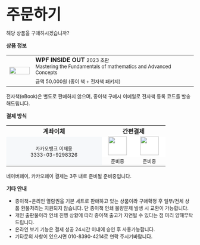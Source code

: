 <span style="font-size:40px; font-weight: bold">주문하기</span>

<font style="font-size: 13px;">해당 상품을 구매하시겠습니까?</font>  


**상품 정보**

<table style="width: auto; display: block">
  <tr>
    <td rowspan="2" style="width: 14%"><img src="https://user-images.githubusercontent.com/52397976/233358306-4c2aeda8-f5c0-41c3-9de3-28b29f11b4cd.png" style="max-width: 100px; width:100%"/></td>
    <td style="width: 86%">
      <font style="font-weight: bold">WPF INSIDE OUT</font> <font style="font-size: 13px;">2023 초판</font>
      <br/>
      <font style="font-size: 13px;">Mastering the Fundamentals of mathematics and Advanced Concepts</font>      
    </td>
  </tr>
  <tr>
    <td>
      <font style="font-size: 13px">금액 50,000원 (종이 책 + 전자책 패키지)</font>
    </td>
  </tr>
</table>
<font style="font-size: 13px;">전자책(eBook)은 별도로 판매하지 않으며, 종이책 구매시 이메일로 전자책 등록 코드를 발송해드립니다.</font>  

<p/>

**결제 방식**
<table style="width: auto;
display: block;">
  <tr>
    <td style="text-align: center; font-weight: bold;bakground-color: #f6f8fa; width: 60%">계좌이체</td>
    <td colspan="2" style="text-align: center; font-weight: bold;bakground-color: #f6f8fa; width: 155px">간편결제</td>
    
  </tr>
  <tr style="background-color: #ffffff">
    <td rowspan="2" style="text-align: center; background-color: #f6f8fa">
      <font style="font-size: 13px;">카카오뱅크 이재웅</font>
      <br/>
      <font style="font-size: 13px;">3333-03-9298326</font>
    </td>
    <td style="text-align: center"><font style="font-size: 13px;"><img src="https://user-images.githubusercontent.com/52397976/233457054-7dc9dacc-2032-46eb-a56e-57f755d7a944.png" style="width:50px; margin-top: -3px"/></font></td>
    <td style="text-align: center"><font style="font-size: 13px;"><img src="https://user-images.githubusercontent.com/52397976/233456541-46f53954-e73b-4028-a118-33d910703027.png" style="width:50px; margin-top: -3px"/></font></td>
  </tr>
  <tr>
    <td style="text-align: center"><font style="font-size: 13px;"><font style="font-size: 13px;">준비중</font></td>
    <td style="text-align: center"><font style="font-size: 13px;"><font style="font-size: 13px;">준비중</font></td>
  </tr>
</table>
<font style="font-size: 13px;">네이버페이, 카카오페이 결제는 3주 내로 준비될 준비중입니다.</font>  

<p/>

**기타 안내**

- <font style="font-size: 13px">종이책+온리인 열람권을 기본 세트로 판매하고 있는 상품이라 구매확정 후 일부/전체 상품 환불처리는 지원되지 않습니다. 단 종이책 인쇄 불량문제 발생 시 교환이 가능합니다. </span>
- <font style="font-size: 13px">개인 출판물이라 인쇄 진행 상황에 따라 종이책 출고가 지연될 수 있다는 점 미리 양해부탁드립니다.</font>
- <font style="font-size: 13px">온라인 보기 기능은 결제 성공 24시간 이내에 승인 후 사용가능합니다.</font>
- <font style="font-size: 13px">기타문의 사항이 있으시면 010-8390-4214로 연락 주시기바랍니다.</font>
